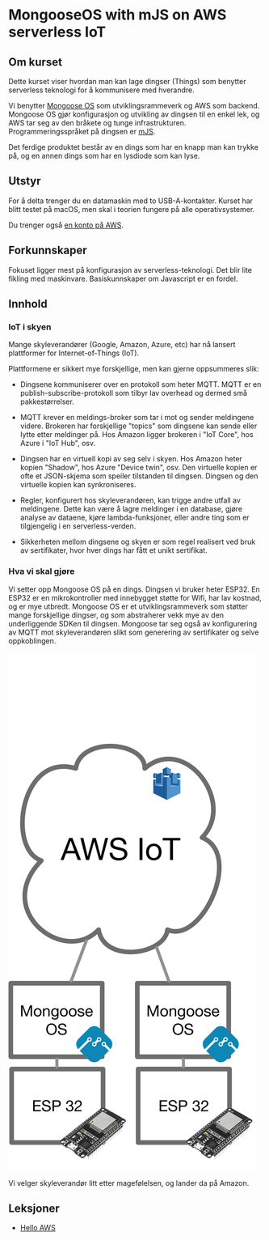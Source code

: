 # MongooseOS with mJS on AWS serverless IoT

## Om kurset

Dette kurset viser hvordan man kan lage dingser (Things) som benytter serverless teknologi for å kommunisere med hverandre.

Vi benytter [Mongoose OS](https://mongoose-os.com/) som utviklingsrammeverk og AWS som backend. Mongoose OS gjør konfigurasjon og utvikling av dingsen til en enkel lek, og AWS tar seg av den bråkete og tunge infrastrukturen. Programmeringsspråket på dingsen er [mJS](https://github.com/cesanta/mjs).

Det ferdige produktet består av en dings som har en knapp man kan trykke på, og en annen dings som har en lysdiode som kan lyse.

## Utstyr

For å delta trenger du en datamaskin med to USB-A-kontakter. Kurset har blitt testet på macOS, men skal i teorien fungere på alle operativsystemer.

Du trenger også [en konto på AWS](https://portal.aws.amazon.com/billing/signup#/start).

## Forkunnskaper

Fokuset ligger mest på konfigurasjon av serverless-teknologi. Det blir lite fikling med maskinvare. Basiskunnskaper om Javascript er en fordel.

## Innhold

### IoT i skyen

Mange skyleverandører (Google, Amazon, Azure, etc) har nå lansert plattformer for Internet-of-Things (IoT).

Plattformene er sikkert mye forskjellige, men kan gjerne oppsummeres slik:

* Dingsene kommuniserer over en protokoll som heter MQTT. MQTT er en publish-subscribe-protokoll som tilbyr lav overhead og dermed små pakkestørrelser.

* MQTT krever en meldings-broker som tar i mot og sender meldingene videre. Brokeren har forskjellige "topics" som dingsene kan sende eller lytte etter meldinger på. Hos Amazon ligger brokeren i "IoT Core", hos Azure i "IoT Hub", osv.

* Dingsen har en virtuell kopi av seg selv i skyen. Hos Amazon heter kopien "Shadow", hos Azure "Device twin", osv. Den virtuelle kopien er ofte et JSON-skjema som speiler tilstanden til dingsen. Dingsen og den virtuelle kopien kan synkroniseres.

* Regler, konfigurert hos skyleverandøren, kan trigge andre utfall av meldingene. Dette kan være å lagre meldinger i en database, gjøre analyse av dataene, kjøre lambda-funksjoner, eller andre ting som er tilgjengelig i en serverless-verden.

* Sikkerheten mellom dingsene og skyen er som regel realisert ved bruk av sertifikater, hvor hver dings har fått et unikt sertifikat.

### Hva vi skal gjøre

Vi setter opp Mongoose OS på en dings. Dingsen vi bruker heter ESP32. En ESP32 er en mikrokontroller med innebygget støtte for Wifi, har lav kostnad, og er mye utbredt. Mongoose OS er et utviklingsrammeverk som støtter mange forskjellige dingser, og som abstraherer vekk mye av den underliggende SDKen til dingsen. Mongoose tar seg også av konfigurering av MQTT mot skyleverandøren slikt som generering av sertifikater og selve oppkoblingen.

![](./awsiot.png)

Vi velger skyleverandør litt etter magefølelsen, og lander da på Amazon.

## Leksjoner
- [Hello AWS](./hello-aws/README.md)
